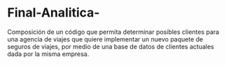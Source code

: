 # Final-Analitica-
Composición de un código que permita determinar posibles clientes para una agencia de viajes que quiere implementar un nuevo paquete de seguros de viajes, por medio de una base de datos de clientes actuales dada por la misma empresa. 
